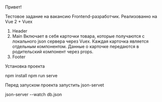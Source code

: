 Привет!

Тестовое задание на вакансию Frontend-разработчик.
Реализованно на Vue 2 + Vuex

1. Header
2. Main
    Включает в себя карточки товара, которые получаются с локального json сервера через Vuex. Каждая карточка является отдельным компонентом. Данные о карточке передаются в родительский компонент через props.
3. Footer

Установка проекта 

npm install
npm run serve

Перед запуском проекта запустить json-servet 

json-server --watch db.json